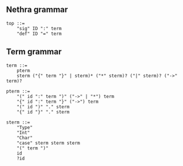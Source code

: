 ## Nethra grammar

```
top ::= 
    "sig" ID ":" term
    "def" ID "=" term 
```

## Term grammar

```
term ::=
    pterm
    sterm ("{" term "}" | sterm)* ("*" sterm)? ("|" sterm)? ("->" term)?
```

```
pterm ::=
    "(" id ":" term ")" ("->" | "*") term    
    "{" id ":" term "}" ("->") term    
    "(" id ")" "." sterm    
    "{" id "}" "." sterm
```

```
sterm ::=
    "Type"
    "Int"
    "Char"
    "case" sterm sterm sterm
    "(" term ")"
    id
    ?id
```


